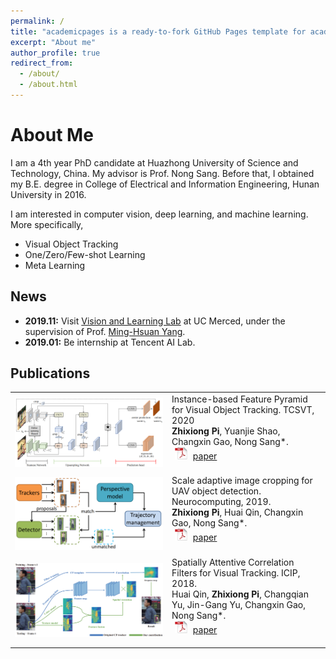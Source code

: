 ```yaml
---
permalink: /
title: "academicpages is a ready-to-fork GitHub Pages template for academic personal websites"
excerpt: "About me"
author_profile: true
redirect_from: 
  - /about/
  - /about.html
---
```


# About Me

I am a 4th year PhD candidate at Huazhong University of Science and Technology, China. My advisor is Prof. Nong Sang. Before that, I obtained my B.E. degree in College of Electrical and Information Engineering, Hunan University in 2016.

I am interested in computer vision, deep learning, and machine learning. More specifically,
- Visual Object Tracking
- One/Zero/Few-shot Learning
- Meta Learning

<!--Here is my [CV](/files/cv.pdf).-->

## News

- **2019.11:**  Visit [Vision and Learning Lab](http://vllab.ucmerced.edu/) at UC Merced, under the supervision of Prof. [Ming-Hsuan Yang](https://faculty.ucmerced.edu/mhyang/). 
- **2019.01:**  Be internship at Tencent AI Lab.

## Publications

<!--[\[Google Scholar\]](https://scholar.google.com/citations?hl=en&user=80d4v4kAAAAJ)-->

<table style="border: none; border-collapse: collapse;" border="0"> 

<tr style="border-collapse: separate; border-spacing:30em;">
<td style="border-collapse: collapse; border: none;">
<img src="/images/ibfp.jpg" width="800"/>
</td>
<td style="border-collapse: collapse; border: none;">
Instance-based Feature Pyramid for Visual Object Tracking. TCSVT, 2020
<br>
<b>Zhixiong Pi</b>, Yuanjie Shao, Changxin Gao, Nong Sang*. 
<br>
<img src="/images/pdf_icon.png" width="20" height="20" hspace="5">
<span><a href="/files/ibfp.pdf">paper</a></span>
<br>
<br>
</td>
</tr>

<tr style="border-collapse: separate; border-spacing:30em;">
<td style="border-collapse: collapse; border: none;">
<img src="/images/cf_mot.jpg" width="800"/>
</td>
<td style="border-collapse: collapse; border: none;">
Scale adaptive image cropping for UAV object detection. Neurocomputing, 2019.
<br>
<b>Zhixiong Pi</b>, Huai Qin, Changxin Gao, Nong Sang*. 
<br>
<img src="/images/pdf_icon.png" width="20" height="20" hspace="5">
<span><a href="/files/cf_mot.pdf">paper</a></span>
<br>
<br>
</td>
</tr>

<tr style="border-collapse: separate; border-spacing:30em;">
<td style="border-collapse: collapse; border: none;">
<img src="/images/staple_sa.jpg" width="800"/>
</td>
<td style="border-collapse: collapse; border: none;">
Spatially Attentive Correlation Filters for Visual Tracking. ICIP, 2018.
<br>
Huai Qin, <b>Zhixiong Pi</b>, Changqian Yu, Jin-Gang Yu, Changxin Gao, Nong Sang*. 
<br>
<img src="/images/pdf_icon.png" width="20" height="20" hspace="5">
<span><a href="/files/staple_sa.pdf">paper</a></span>
<br>
<br>
</td>
</tr>

</table>

